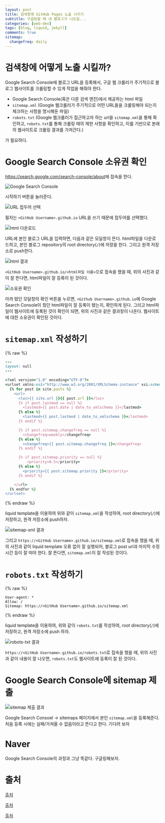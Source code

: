 ```yaml
---
layout: post
title: 검색창에 GitHub Pages 노출 시키기
subtitle: 구글링할 때 내 블로그가 나오길...
categories: [web-dev]
tags: [blog, liquid, jekyll]
comments: true
sitemap:
  changefreq: daily
---
```


# 검색창에 어떻게 노출 시킬까?

Google Search Console에 블로그 URL을 등록해서, 구글 웹 크롤러가 주기적으로 블로그 웹사이트를 크롤링할 수 있게 작업을 해줘야 한다. 

- Google Search Console(혹은 다른 검색 엔진)에서 제공하는 html 파일
- `sitemap.xml` (Google 웹크롤러가 주기적으로 어떤 URL들을 크롤링해야 되는지 체크하는 사항을 명시해둔 파일)
- `robots.txt` (Google 웹크롤러가 접근하고자 하는 url을 `sitemap.xml`을 통해 확인하고, `robots.txt`를 통해 크롤링 때의 제한 사항을 확인하고, 이를 기반으로 본래의 웹사이트로 크롤링 결과를 가져간다.)

가 필요하다.

# Google Search Console 소유권 확인

<https://search.google.com/search-console/about>에 접속을 한다.

![Google Search Console](../assets/img/2022-12-01-expose-a-github-pages-to-the-internet/google-search-console.png)

시작하기 버튼을 눌러준다.

![URL 접두어 선택](../assets/img/2022-12-01-expose-a-github-pages-to-the-internet/url-접두어.png)

필자는 `<GitHub Username>.github.io` URL을 쓰기 때문에 접두어를 선택했다. 

![html 다운로드](../assets/img/2022-12-01-expose-a-github-pages-to-the-internet/html-다운로드.png)

URL에 본인 블로그 URL을 입력하면, 다음과 같은 모달창이 뜬다. html파일을 다운로드하고, 본인 블로그 repository의 root directory(`/`)에 저장을 한다. 그리고 원격 저장소로 push한다.


![html 결과](../assets/img/2022-12-01-expose-a-github-pages-to-the-internet/html-결과.png)


`<GitHub Username>.github.io/<html파일 이름>`으로 접속을 했을 때, 위의 사진과 같이 잘 뜬다면, html파일이 잘 등록이 된 것이다.

![소유권 확인](../assets/img/2022-12-01-expose-a-github-pages-to-the-internet/소유권-확인.png)

아까 떴던 모달창의 확인 버튼을 누르면, `<Github Username>.github.io`에 Google Search Console이 줬던 html파일이 잘 등록이 됐는지, 확인하게 된다. 그리고 html파일이 웹사이트에 등록된 것이 확인이 되면, 위의 사진과 같은 결과창이 나온다. 웹사이트에 대한 소유권이 확인된 것이다.

# `sitemap.xml` 작성하기

{% raw %}
```ruby
---
layout: null
---

<?xml version="1.0" encoding="UTF-8"?>
<urlset xmlns:xsi="http://www.w3.org/2001/XMLSchema-instance" xsi:schemaLocation="http://www.sitemaps.org/schemas/sitemap/0.9 http://www.sitemaps.org/schemas/sitemap/0.9/sitemap.xsd" xmlns="http://www.sitemaps.org/schemas/sitemap/0.9">
  {% for post in site.posts %}
    <url>
      <loc>{{ site.url }}{{ post.url }}</loc>
      {% if post.lastmod == null %}
        <lastmod>{{ post.date | date_to_xmlschema }}</lastmod>
      {% else %}
        <lastmod>{{ post.lastmod | date_to_xmlschema }}</lastmod>
      {% endif %}

      {% if post.sitemap.changefreq == null %}
        <changefreq>weekly</changefreq>
      {% else %}
        <changefreq>{{ post.sitemap.changefreq }}</changefreq>
      {% endif %}

      {% if post.sitemap.priority == null %}
          <priority>0.5</priority>
      {% else %}
        <priority>{{ post.sitemap.priority }}</priority>
      {% endif %}

    </url>
  {% endfor %}
</urlset>
```
{% endraw %}

liquid template을 이용하여 위와 같이 `sitemap.xml`을 작성하여, root directory(`/`)에 저장하고, 원격 저장소에 push하자. 

![sitemap-xml 결과](../assets/img/2022-12-01-expose-a-github-pages-to-the-internet/sitemap-xml-결과.png)

그리고 `https://<GitHub Username>.github.io/sitemap.xml`로 접속을 했을 때, 위의 사진과 같이 liquid template 오류 없이 잘 실행되어, 블로그 post url과 마지막 수정시간 등이 잘 떠야 한다. 잘 뜬다면, `sitemap.xml`이 잘 작성된 것이다.

# `robots.txt` 작성하기

{% raw %}
```
User-agent: *
Allow: /
Sitemap: https://<GitHub Username>.github.io/sitemap.xml
```
{% endraw %}

liquid template을 이용하여, 위와 같이 `robots.txt`를 작성하여, root directory(`/`)에 저장하고, 원격 저장소에 push 하자.

![robots-txt 결과](../assets/img/2022-12-01-expose-a-github-pages-to-the-internet/robots-txt-결과.png)


`https://<GitHub Username>.github.io/robots.txt`로 접속을 했을 때, 위의 사진과 같이 내용이 잘 나오면, `robots.txt`도 웹사이트에 등록이 잘 된 것이다.


# Google Search Console에 sitemap 제출

![sitemap 제출 결과](../assets/img/2022-12-01-expose-a-github-pages-to-the-internet/sitemap-제출.png)


Google Search Consoel -> sitemaps 페이지에서 본인 `sitemap.xml`을 등록해준다.
처음 등록 시에는 실패/가져올 수 없음이라고 뜬다고 한다. 기다려 보자

# Naver

Google Search Console의 과정과 그냥 똑같다. 구글링해보자.

# 출처

[출처](https://velog.io/@eona1301/Github-Blog-%EA%B2%80%EC%83%89%EC%B0%BD-%EB%85%B8%EC%B6%9C%EC%8B%9C%ED%82%A4%EA%B8%B0)

[출처](https://khs613.github.io/github/google-search-sitemap/)

[출처](http://jinyongjeong.github.io/2017/01/13/blog_make_searched/)